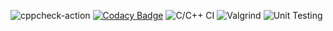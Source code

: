 ![cppcheck-action](https://github.com/99002561/Mini-Project/workflows/cppcheck-action/badge.svg)
[![Codacy Badge](https://app.codacy.com/project/badge/Grade/74518b7e5acf40b198f2dca5406cb8c6)](https://www.codacy.com/gh/99002561/Mini-Project/dashboard?utm_source=github.com&amp;utm_medium=referral&amp;utm_content=99002561/Mini-Project&amp;utm_campaign=Badge_Grade)
![C/C++ CI](https://github.com/99002561/Mini-Project/workflows/C/C++%20CI/badge.svg)
![Valgrind](https://github.com/99002561/Mini-Project/workflows/Valgrind/badge.svg?branch=master)
![Unit Testing](https://github.com/99002561/Mini-Project/workflows/Unit%20Testing/badge.svg)

